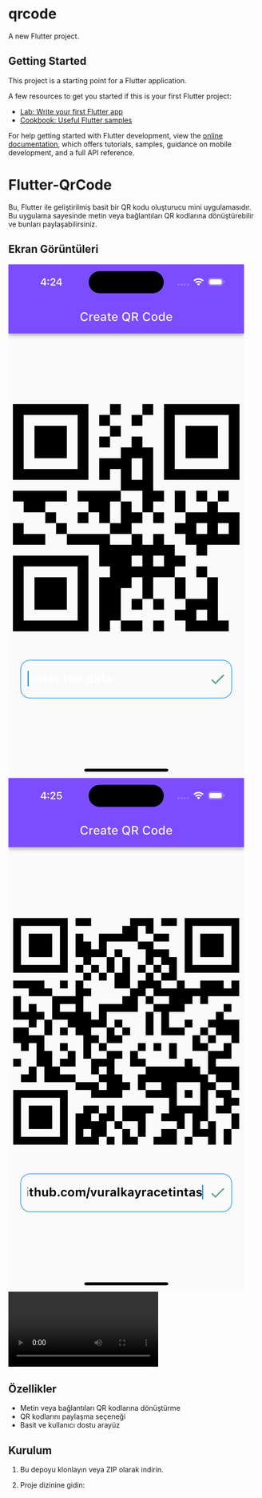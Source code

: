 # qrcode

A new Flutter project.

## Getting Started

This project is a starting point for a Flutter application.

A few resources to get you started if this is your first Flutter project:

- [Lab: Write your first Flutter app](https://docs.flutter.dev/get-started/codelab)
- [Cookbook: Useful Flutter samples](https://docs.flutter.dev/cookbook)

For help getting started with Flutter development, view the
[online documentation](https://docs.flutter.dev/), which offers tutorials,
samples, guidance on mobile development, and a full API reference.
# Flutter-QrCode






Bu, Flutter ile geliştirilmiş basit bir QR kodu oluşturucu mini uygulamasıdır. Bu uygulama sayesinde metin veya bağlantıları QR kodlarına dönüştürebilir ve bunları paylaşabilirsiniz.

## Ekran Görüntüleri

![Örnek Ekran Görüntüsü](assets/screen1.png)
![Örnek Ekran Görüntüsü](assets/screen2.png)
![Örnek Ekran Görüntüsü](assets/appVideo.mp4)

## Özellikler

- Metin veya bağlantıları QR kodlarına dönüştürme
- QR kodlarını paylaşma seçeneği
- Basit ve kullanıcı dostu arayüz

## Kurulum

1. Bu depoyu klonlayın veya ZIP olarak indirin.

2. Proje dizinine gidin:


